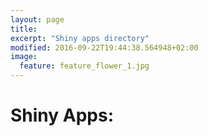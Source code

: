 ```yaml
---
layout: page
title:
excerpt: "Shiny apps directory"
modified: 2016-09-22T19:44:38.564948+02:00
image:
  feature: feature_flower_1.jpg
---
```


# Shiny Apps:
